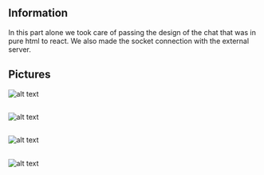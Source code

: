 ## Information

In this part alone we took care of passing the design of the chat that was in pure html to react. We also made the socket connection with the external server.

## Pictures
![alt text](https://lh3.googleusercontent.com/1RdQsjUidKyaADOgLMa7nFYHYj2xLNd22Qf8RZjC7FdctGcGhsoOONCIMkkAF6e5UxmgQ5zLtIjNdEnIsS1GsRkcD9wTPVD8MzXXzir6lY35dNXwQTavfSi7UT8L5Tde0oSiJC3ESanYxCQhNHiEUenDGtlVfWSn4dFS33JqMKNQUeVoUxD7L1AsQDIkDDXXZCaYakVLxXDTKtHNzHWAsPwEbNbBkN4qPb7xBIzbPfTY-2O8U49x4O7EUa3o6OJ00srJ24xY_MRqLaCUTL_F_FxKzkwUZOHLUZ7OCCB2kH1IM3i6KeJn58tlwJPWXktVo5ZyIciY06tUyI-iNlaA4zhX9XBaIuE_LiZhwJQMT7sBZoG33UP6jP_JyvA0wkdWfzd17Fg1vV98g34XZuBHVfbZGevjos9kyV7JXozMbqljJweKgjCqFz6dmjsmR4M7hrBCNfn706iweu0-azr9YSeN4UnWZTF__M3DiRKKuswpfRENeFloe3OhSAOsu_HQrrEoQrYXtcxIU4jPB4GGNuenGvL6clZ4kUCoSCQX0ZOwuShRtVH8gTiCnMqW8811YwgPUaRdGOA4AgV82Ai5W6VWNlJKDgZ6VQ0irEq5U45o8VGMfYxTta6icKYx-I1B33dJiClYXb8Dy0wUGYPU7cIQQHVy7hdlikhQLbVZeQp0NHh09XvUbFkRpRjMyQ=w1280-h599-no)

## 

![alt text](https://lh3.googleusercontent.com/tXI8zGKVpuV7E5sOCfuYU2KGXkt7Xqcaa4y9K9GQ-NtTyl9464aBDoYw_2cCBZOyarZkW3uxK8MEkM_rY_AXqPC8kGDwCWPY9i5tnN0yXbb8UJ9W6TGgVwqNYYqyo_jxZuT0jRWx4tRUcNhs3L9EqDFGRF-N4pIMSVKivS22MYbdYDbLBHNctsso_FiLNZMQNKJhAFI__7B6h3XWwiEjSOGD1M8D3dleQZdgfeNq4RdR7fQ50sxUrAlOFbbW7nC3meCAQa_MTBjOu9jvPRmt4QdJe5oysl6YphTdYJ47k0PFHLlmkwc2LJD-1v82ukdT1wRiAvZ8CMxspznnJJeb9KNRXLMnoX5w51mxLOy0qH_Na4bxC3sq_cSUYSxpf0rjC7VOofMJM7yLX3qSMjF8Kvp7bd3K4ocuNYd7-x_jQbOoNvtP-CHej_FRFbdudi5wI_q1EdubPuB_KI-P240YrY_tHdGhmo2A_OYEudil3C7J_sCjYgJ_41_E6gUfThpd1cxtNpkZohT97XrEM9UrHG7dcIpONA84LG0xdfhwAQ24j_GgQmrveY0JuIDQh2jLYxCcC1TQ5UgkXg5sVP20TbfPRfkqxdCawJrDECb45uWSwuaYiPLMiECRdEF3NJWa0E-dEsQBH1jCCOsYBb87i13Yyl2tb4svzofm9tFKy3avJKWnnLp5rYiuI54UDA=w1280-h601-no)

## 

![alt text](https://lh3.googleusercontent.com/y08_KzDWRI_eWcIk__brDFBjDGxkybqQowbihrkeRsVQSnVhqpknFvPLx9PTNIpXfMPYPYApIwfbjRwjdS10HnEfK505hyA0hT20cLXoi3rIm4Z6Jv_9Z0vVP7P9U9m7M3KMURDDohlSA-_e-5y-7SBPuV2eOz_5Do4YamFeJYfcZmAvk8-OBFXPGy3TkNhC1yWipkljti27-xnEnnWnML7neK3xYWLrMRk-2ekct11qRMtfoXijsJn1AACuAlAmp2ZEWb_f8UNEsvU9FybiRuJjYThvP9aymQ5ZouMq5M2j7dYNtnFXvjrnz7k8chbY8pDEJ4_R2lXxDzktWvU3IoYtgFXJ0pb9YC-e7YxGfwaub_8L8Gi_PIxnksP7oSc348kGgEw1xTPlrDtqEIpkbSIpA9UaEYWKZKejZ0m5wZ3_6yr1t50KEVrw4V8R-VdHYxyniSmcNXAMXSqAEYOt2FanXlkXsE84PVWStpbrJi7PhA--BVMLpk52YOCBdCvmoBRHxC--CqHz36gKiHv4r1gVmxoDl5Sm1hK0UYtASMnGYQaRp_gn2mYECRvNq6aWxE4p9NN1EyoMPlibUMHlzHkkYGyDWCpz-IUR5iCJRtVC389kcxQSq6KYKIG5L80mljh_0SaEZPHvp1DWW_ME-iew6T0D--C1WsR0T5yZm54_f7W7wGd2t6rNNOJbJA=w1280-h599-no)

## 

![alt text](https://lh3.googleusercontent.com/94SYIwDG7OStYN0pF3isvsin-ucoYpasFPiDDiMZob3pgr2M2LXzpxn0wGUK4GQCNTPLa68WwJtulcB4t_J95vMsGsS86cFViAVN73FrAVGwEv6d-oaIySHgKfChHZQmGBmFXOxBJWROpiFnXyFFrE2ouJTYvlAS-5F3alDuWESMonbd9TjVX7SGrzr60bfwjJ9nd9cQhJprwXghE4bSjVx9CpwvkThO_wfxo4_Nc9Iu4ra27yNDkWEyFqg3wDWsOyyyd4DSNbYOr2oo9cdBcc-Ag_tjnUWzqNeIFh6l8L6qdEYfYuagQ10p2aptWwR8OtjwE-QkoDfvyn4KDWzKgFHcyQt0M3KvAFCYJPqBpT0LkxFdnOcY87xzfY5Fl6C3wZOJgKxnUsoCtCnO1FDmmwou6YM2NicbyNNzdmWU4TbBXpI9khwN0cUmwfsc3QX9gatZvv7msrqxTwNsXHlIITiOgXBPxIl7OAOW9MFp7qoIdY4Bmd-Mtx_07unT1_6NBg9eJVE7BUg9f9d1Xf5UttxpNRy9VKYlR_h8RlCoxHf9VkKgI7i61_Frb9m0ar9LD_EaKeSXzri5p5c5yDK6J1Lq50EA4kT3mid1zg1D6gIQ1Vql9AsgLKXIwejjHx5HbiqGlrok4VBa8aFsYsLVFMOwgJuayktTiun_1fx3WxZn4k5hJrOp-0sCcpl5Nw=w1280-h599-no)
